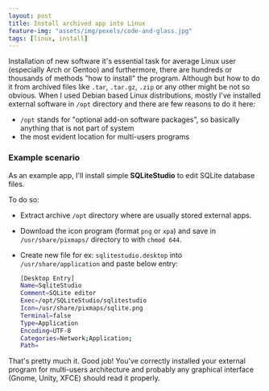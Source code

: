 ```yaml
---
layout: post
title: Install archived app into Linux
feature-img: "assets/img/pexels/code-and-glass.jpg"
tags: [linux, install]
---
```


Installation of new software it's essential task for average Linux user (especially Arch or Gentoo) and furthermore, there are hundreds or thousands of methods "how to install" the program. Although but how to do it from archived files like `.tar`, `.tar.gz`, `.zip` or any other might be not so obvious.
When I used Debian based Linux distributions, mostly I've installed external software in `/opt` directory and there are few reasons to do it here:
- `/opt` stands for "optional add-on software packages", so basically anything that is not part of system
-  the most evident location for multi-users programs

### Example scenario
As an example app, I'll install simple **SQLiteStudio** to edit SQLite database files.

To do so:

*   Extract archive `/opt` directory where are usually stored external apps.
*   Download the icon program (format `png` or `xpa`) and save in `/usr/share/pixmaps/` directory to with `chmod 644`.
*   Create new file for ex: `sqlitestudio.desktop` into `/usr/share/application` and paste below entry:

    ```bash
    [Desktop Entry]
    Name=SqliteStudio
    Comment=SQLite editor
    Exec=/opt/SQLiteStudio/sqlitestudio
    Icon=/usr/share/pixmaps/sqlite.png
    Terminal=false
    Type=Application
    Encoding=UTF-8
    Categories=Network;Application;
    Path=
    ```

That's pretty much it. Good job! You've correctly installed your external program for multi-users architecture and probably any graphical interface (Gnome, Unity, XFCE) should read it properly.

